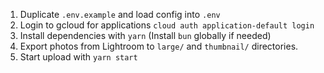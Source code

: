 1. Duplicate `.env.example` and load config into `.env`
1. Login to gcloud for applications `cloud auth application-default login`
1. Install dependencies with `yarn` (Install `bun` globally if needed)
1. Export photos from Lightroom to `large/` and `thumbnail/` directories. 
1. Start upload with `yarn start`
